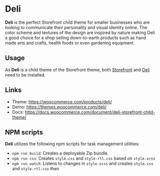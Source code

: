 # Deli

**Deli** is the perfect Storefront child theme for smaller businesses who are looking to communicate their personality and visual identity online. The color scheme and textures of the design are inspired by nature making Deli a good choice for a shop selling down-to-earth products such as hand made arts and crafts, health foods or even gardening equipment.

## Usage

As **Deli** is a child theme of the Storefront theme, both [Storefront](https://woocommerce.com/storefront/) and [Deli](https://woocommerce.com/products/deli/) need to be installed.

## Links

- Theme: https://woocommerce.com/products/deli/
- Demo: https://themes.woocommerce.com/deli/
- Docs: https://docs.woocommerce.com/document/deli-storefront-child-theme/

## NPM scripts

**Deli** utilizes the following npm scripts for task management utilities:

- `npm run build`: Creates a deployable Zip bundle.
- `npm run css`: Creates `style.css` and `style-rtl.css` based on `style.scss`
- `npm run watch`: Listens to changes in `style.scss` and creates `style.css` and `style-rtl.css` then
